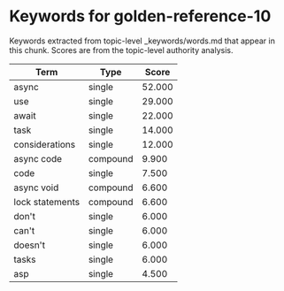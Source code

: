 # Keywords for golden-reference-10

Keywords extracted from topic-level _keywords/words.md that appear in this chunk.
Scores are from the topic-level authority analysis.

| Term | Type | Score |
|------|------|-------|
| async | single | 52.000 |
| use | single | 29.000 |
| await | single | 22.000 |
| task | single | 14.000 |
| considerations | single | 12.000 |
| async code | compound | 9.900 |
| code | single | 7.500 |
| async void | compound | 6.600 |
| lock statements | compound | 6.600 |
| don't | single | 6.000 |
| can't | single | 6.000 |
| doesn't | single | 6.000 |
| tasks | single | 6.000 |
| asp | single | 4.500 |
